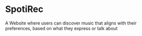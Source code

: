 # SpotiRec

A Website where users can discover music that aligns with their preferences, based on what they express or talk about
